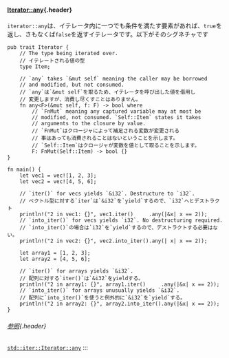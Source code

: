 #### [Iterator::any](#iteratorany){.header}

`iterator::any`は、イテレータ内に一つでも条件を満たす要素があれば、`true`を返し、さもなくば`false`を返すイテレータです。以下がそのシグネチャです

``` {.rust .ignore}
pub trait Iterator {
    // The type being iterated over.
    // イテレートされる値の型
    type Item;

    // `any` takes `&mut self` meaning the caller may be borrowed
    // and modified, but not consumed.
    // `any`は`&mut self`を取るため、イテレータを呼び出した値を借用し
    // 変更しますが、消費し尽くすことはありません。
    fn any<F>(&mut self, f: F) -> bool where
        // `FnMut` meaning any captured variable may at most be
        // modified, not consumed. `Self::Item` states it takes
        // arguments to the closure by value.
        // `FnMut`はクロージャによって補足される変数が変更される
        // 事はあっても消費されることはないということを示します。
        // `Self::Item`はクロージャが変数を値として取ることを示します。
        F: FnMut(Self::Item) -> bool {}
}
```

    fn main() {
        let vec1 = vec![1, 2, 3];
        let vec2 = vec![4, 5, 6];

        // `iter()` for vecs yields `&i32`. Destructure to `i32`.
        // ベクトル型に対する`iter`は`&i32`を`yield`するので、`i32`へとデストラクト
        println!("2 in vec1: {}", vec1.iter()     .any(|&x| x == 2));
        // `into_iter()` for vecs yields `i32`. No destructuring required.
        // `into_iter()`の場合は`i32`を`yield`するので、デストラクトする必要はない。
        println!("2 in vec2: {}", vec2.into_iter().any(| x| x == 2));

        let array1 = [1, 2, 3];
        let array2 = [4, 5, 6];

        // `iter()` for arrays yields `&i32`.
        // 配列に対する`iter()`は`&i32`をyieldする。
        println!("2 in array1: {}", array1.iter()     .any(|&x| x == 2));
        // `into_iter()` for arrays unusually yields `&i32`.
        // 配列に`into_iter()`を使うと例外的に`&i32`を`yield`する。
        println!("2 in array2: {}", array2.into_iter().any(|&x| x == 2));
    }

###### [参照](#参照){.header}

[`std::iter::Iterator::any`](https://doc.rust-lang.org/std/iter/trait.Iterator.html#method.any)
:::

